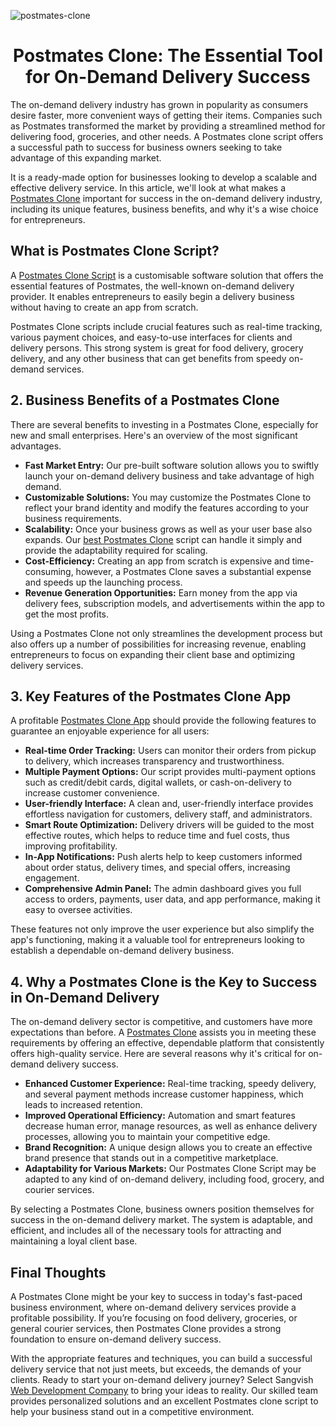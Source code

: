 ![postmates-clone](https://github.com/user-attachments/assets/64b42ac1-cc85-45e6-8fe4-e3e63421e531)

<h1 align="center"> Postmates Clone: The Essential Tool for On-Demand Delivery Success </h1>


The on-demand delivery industry has grown in popularity as consumers desire faster, more convenient ways of getting their items. Companies such as Postmates transformed the market by providing a streamlined method for delivering food, groceries, and other needs. A Postmates clone script offers a successful path to success for business owners seeking to take advantage of this expanding market. 

It is a ready-made option for businesses looking to develop a scalable and effective delivery service. In this article, we'll look at what makes a [Postmates Clone](https://sangvish.com/postmates-clone/) important for success in the on-demand delivery industry, including its unique features, business benefits, and why it's a wise choice for entrepreneurs.
 
## What is Postmates Clone Script?
A [Postmates Clone Script](https://sangvish.com/postmates-clone/) is a customisable software solution that offers the essential features of Postmates, the well-known on-demand delivery provider. It enables entrepreneurs to easily begin a delivery business without having to create an app from scratch. 

Postmates Clone scripts include crucial features such as real-time tracking, various payment choices, and easy-to-use interfaces for clients and delivery persons. This strong system is great for food delivery, grocery delivery, and any other business that can get benefits from speedy on-demand services.
 
## 2. Business Benefits of a Postmates Clone
There are several benefits to investing in a Postmates Clone, especially for new and small enterprises. Here's an overview of the most significant advantages.

* **Fast Market Entry:**
Our pre-built software solution allows you to swiftly launch your on-demand delivery business and take advantage of high demand.
* **Customizable Solutions:**
You may customize the Postmates Clone to reflect your brand identity and modify the features according to your business requirements.
* **Scalability:**
Once your business grows as well as your user base also expands. Our [best Postmates Clone](https://sangvish.com/postmates-clone/) script can handle it simply and provide the adaptability required for scaling.
* **Cost-Efficiency:**
Creating an app from scratch is expensive and time-consuming, however, a Postmates Clone saves a substantial expense and speeds up the launching process.
* **Revenue Generation Opportunities:**
Earn money from the app via delivery fees, subscription models, and advertisements within the app to get the most profits.

Using a Postmates Clone not only streamlines the development process but also offers up a number of possibilities for increasing revenue, enabling entrepreneurs to focus on expanding their client base and optimizing delivery services.
 
## 3. Key Features of the Postmates Clone App
A profitable [Postmates Clone App](https://sangvish.com/postmates-clone/) should provide the following features to guarantee an enjoyable experience for all users:
* **Real-time Order Tracking:**
Users can monitor their orders from pickup to delivery, which increases transparency and trustworthiness.
* **Multiple Payment Options:**
Our script provides multi-payment options such as credit/debit cards, digital wallets, or cash-on-delivery to increase customer convenience.
* **User-friendly Interface:**
A clean and, user-friendly interface provides effortless navigation for customers, delivery staff, and administrators.
* **Smart Route Optimization:**
Delivery drivers will be guided to the most effective routes, which helps to reduce time and fuel costs, thus improving profitability.
* **In-App Notifications:**
Push alerts help to keep customers informed about order status, delivery times, and special offers, increasing engagement.
* **Comprehensive Admin Panel:**
The admin dashboard gives you full access to orders, payments, user data, and app performance, making it easy to oversee activities.

These features not only improve the user experience but also simplify the app's functioning, making it a valuable tool for entrepreneurs looking to establish a dependable on-demand delivery business.

## 4. Why a Postmates Clone is the Key to Success in On-Demand Delivery
The on-demand delivery sector is competitive, and customers have more expectations than before. A [Postmates Clone](https://sangvish.com/postmates-clone/) assists you in meeting these requirements by offering an effective, dependable platform that consistently offers high-quality service. Here are several reasons why it's critical for on-demand delivery success.
* **Enhanced Customer Experience:**
Real-time tracking, speedy delivery, and several payment methods increase customer happiness, which leads to increased retention.
* **Improved Operational Efficiency:**
Automation and smart features decrease human error, manage resources, as well as enhance delivery processes, allowing you to maintain your competitive edge.
* **Brand Recognition:**
A unique design allows you to create an effective brand presence that stands out in a competitive marketplace.
* **Adaptability for Various Markets:**
Our Postmates Clone Script may be adapted to any kind of on-demand delivery, including food, grocery, and courier services.

By selecting a Postmates Clone, business owners position themselves for success in the on-demand delivery market. The system is adaptable, and efficient, and includes all of the necessary tools for attracting and maintaining a loyal client base.

## Final Thoughts
A Postmates Clone might be your key to success in today's fast-paced business environment, where on-demand delivery services provide a profitable possibility. If you’re focusing on food delivery, groceries, or general courier services, then Postmates Clone provides a strong foundation to ensure on-demand delivery success.

With the appropriate features and techniques, you can build a successful delivery service that not just meets, but exceeds, the demands of your clients. Ready to start your on-demand delivery journey? Select Sangvish [Web Development Company](https://sangvish.com/) to bring your ideas to reality. Our skilled team provides personalized solutions and an excellent Postmates clone script to help your business stand out in a competitive environment.

